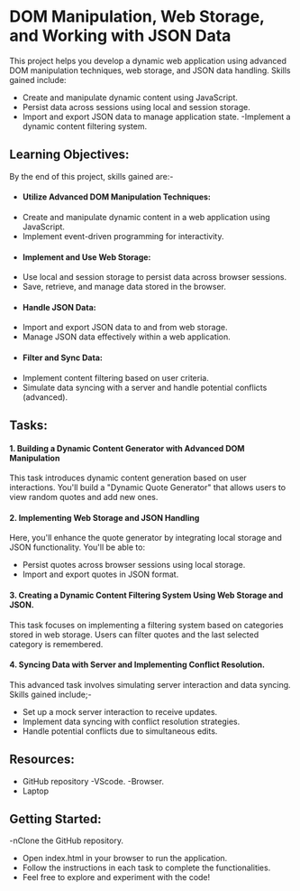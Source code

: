 # DOM Manipulation, Web Storage, and Working with JSON Data
This project helps you develop a dynamic web application using advanced DOM manipulation techniques, web storage, and JSON data handling. Skills gained include:
- Create and manipulate dynamic content using JavaScript.
- Persist data across sessions using local and session storage.
- Import and export JSON data to manage application state.
-Implement a dynamic content filtering system.

## Learning Objectives:
By the end of this project, skills gained are:-
- #### Utilize Advanced DOM Manipulation Techniques:
- Create and manipulate dynamic content in a web application using JavaScript.
- Implement event-driven programming for interactivity.
- #### Implement and Use Web Storage:
- Use local and session storage to persist data across browser sessions.
- Save, retrieve, and manage data stored in the browser.
- #### Handle JSON Data:
- Import and export JSON data to and from web storage.
- Manage JSON data effectively within a web application.
- #### Filter and Sync Data:
- Implement content filtering based on user criteria.
- Simulate data syncing with a server and handle potential conflicts (advanced).

## Tasks:
#### 1. Building a Dynamic Content Generator with Advanced DOM Manipulation 
This task introduces dynamic content generation based on user interactions. You'll build a "Dynamic Quote Generator" that allows users to view random quotes and add new ones.

#### 2. Implementing Web Storage and JSON Handling
Here, you'll enhance the quote generator by integrating local storage and JSON functionality. You'll be able to:
- Persist quotes across browser sessions using local storage.
- Import and export quotes in JSON format.

#### 3. Creating a Dynamic Content Filtering System Using Web Storage and JSON.
This task focuses on implementing a filtering system based on categories stored in web storage. Users can filter quotes and the last selected category is remembered.

#### 4. Syncing Data with Server and Implementing Conflict Resolution. 
This advanced task involves simulating server interaction and data syncing. Skills gained include;-
- Set up a mock server interaction to receive updates.
- Implement data syncing with conflict resolution strategies.
- Handle potential conflicts due to simultaneous edits.

## Resources:
- GitHub repository
-VScode.
-Browser.
- Laptop

## Getting Started:
-nClone the GitHub repository.
- Open index.html in your browser to run the application.
- Follow the instructions in each task to complete the functionalities.
- Feel free to explore and experiment with the code!